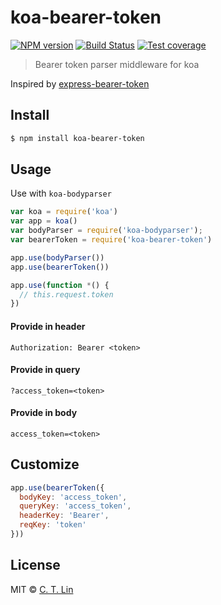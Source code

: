 # koa-bearer-token

[![NPM version][npm-image]][npm-url]
[![Build Status][travis-image]][travis-url]
[![Test coverage][coveralls-image]][coveralls-url]

> Bearer token parser middleware for koa

Inspired by [express-bearer-token](https://www.npmjs.com/package/express-bearer-token)

## Install

```sh
$ npm install koa-bearer-token
```

## Usage

Use with `koa-bodyparser`

```js
var koa = require('koa')
var app = koa()
var bodyParser = require('koa-bodyparser');
var bearerToken = require('koa-bearer-token')

app.use(bodyParser())
app.use(bearerToken())

app.use(function *() {
  // this.request.token
})
```

#### Provide in header

`Authorization: Bearer <token>`

#### Provide in query

`?access_token=<token>`

#### Provide in body

`access_token=<token>`

## Customize

```js
app.use(bearerToken({
  bodyKey: 'access_token',
  queryKey: 'access_token',
  headerKey: 'Bearer',
  reqKey: 'token'
}))
```

## License

MIT © [C. T. Lin](https://github.com/chentsulin)

[npm-image]: https://img.shields.io/npm/v/koa-bearer-token.svg?style=flat-square
[npm-url]: https://npmjs.org/package/koa-bearer-token
[travis-image]: https://travis-ci.org/chentsulin/koa-bearer-token.svg
[travis-url]: https://travis-ci.org/chentsulin/koa-bearer-token
[coveralls-image]: https://img.shields.io/coveralls/chentsulin/koa-bearer-token.svg?style=flat-square
[coveralls-url]: https://coveralls.io/r/chentsulin/koa-bearer-token
